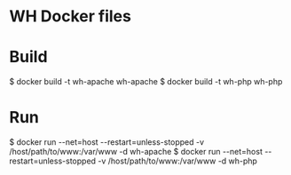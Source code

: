 # WH Docker files

# Build

$ docker build -t wh-apache wh-apache
$ docker build -t wh-php wh-php

# Run

$ docker run --net=host --restart=unless-stopped -v /host/path/to/www:/var/www -d wh-apache
$ docker run --net=host --restart=unless-stopped -v /host/path/to/www:/var/www -d wh-php
